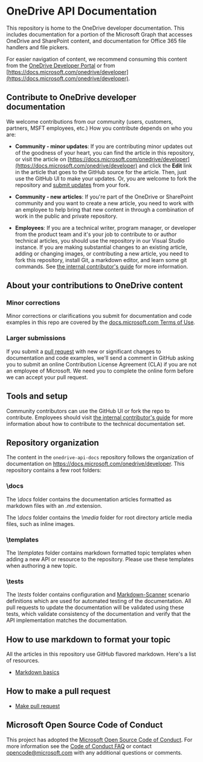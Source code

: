 # OneDrive API Documentation

This repository is home to the OneDrive developer documentation.
This includes documentation for a portion of the Microsoft Graph that accesses OneDrive and SharePoint content, and documentation for Office 365 file handlers and file pickers.

For easier navigation of content, we recommend consuming this content from the [OneDrive Developer Portal](https://developers.microsoft.com/onedrive) or from [https://docs.microsoft.com/onedrive/developer](https://docs.microsoft.com/onedrive/developer).

## Contribute to OneDrive developer documentation

We welcome contributions from our community (users, customers, partners, MSFT employees, etc.)
How you contribute depends on who you are:

* **Community - minor updates**: If you are contributing minor updates out of the goodness of your heart, you can find the article in this repository, or visit the article on [https://docs.microsoft.com/onedrive/developer](https://docs.microsoft.com/onedrive/developer) and click the **Edit** link in the article that goes to the GitHub source for the article.
Then, just use the GitHub UI to make your updates.
Or, you are welcome to fork the repository and [submit updates](https://github.com/OneDrive/onedrive-api-docs/compare) from your fork.

* **Community - new articles**: If you're part of the OneDrive or SharePoint community and you want to create a new article, you need to work with an employee to help bring that new content in through a combination of work in the public and private repository.

* **Employees**: If you are a technical writer, program manager, or developer from the product team and it's your job to contribute to or author technical articles, you should use the repository in our Visual Studio instance.
If you are making substantial changes to an existing article, adding or changing images, or contributing a new article, you need to fork this repository, install Git, a markdown editor, and learn some git commands.
See [the internal contributor's guide](https://review.docs.microsoft.com/en-us/help/contribute/?branch=master) for more information.

## About your contributions to OneDrive content

### Minor corrections

Minor corrections or clarifications you submit for documentation and code examples in this repo are covered by the [docs.microsoft.com Terms of Use](https://docs.microsoft.com/legal/termsofuse).

### Larger submissions

If you submit a [pull request](https://github.com/OneDrive/onedrive-api-docs/pulls) with new or significant changes to documentation and code examples, we'll send a comment in GitHub asking you to submit an online Contribution License Agreement (CLA) if you are not an employee of Microsoft.
We need you to complete the online form before we can accept your pull request.

## Tools and setup

Community contributors can use the GitHub UI or fork the repo to contribute.
Employees should visit [the internal contributor's guide](https://review.docs.microsoft.com/en-us/help/contribute/?branch=master) for more information about how to contribute to the technical documentation set.

## Repository organization

The content in the `onedrive-api-docs` repository follows the organization of documentation on https://docs.microsoft.com/onedrive/developer. This repository contains a few root folders:

### \docs

The *\docs* folder contains the documentation articles formatted as markdown files with an *.md* extension.

The *\docs* folder contains the *\media* folder for root directory article media files, such as inline images.

### \templates

The *\templates* folder contains markdown formatted topic templates when adding a new API or resource to the repository.
Please use these templates when authoring a new topic.

### \tests

The *\tests* folder contains configuration and [Markdown-Scanner](https://github.com/onedrive/markdown-scanner) scenario definitions which are used for automated testing of the documentation.
All pull requests to update the documentation will be validated using these tests, which validate consistency of the documentation and verify that the API implementation matches the documentation.

## How to use markdown to format your topic
All the articles in this repository use GitHub flavored markdown.
Here's a list of resources.

* [Markdown basics](https://help.github.com/articles/markdown-basics/)

## How to make a pull request

* [Make pull request](https://help.github.com/articles/creating-a-pull-request/)


## Microsoft Open Source Code of Conduct

This project has adopted the [Microsoft Open Source Code of Conduct](https://opensource.microsoft.com/codeofconduct/).
For more information see the [Code of Conduct FAQ](https://opensource.microsoft.com/codeofconduct/faq/) or contact [opencode@microsoft.com](mailto:opencode@microsoft.com) with any additional questions or comments.
